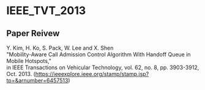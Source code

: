 # IEEE_TVT_2013 

Paper Reivew   
---
Y. Kim, H. Ko, S. Pack, W. Lee and X. Shen  
"Mobility-Aware Call Admission Control Algorithm With Handoff Queue in Mobile Hotspots,"    
in IEEE Transactions on Vehicular Technology, vol. 62, no. 8, pp. 3903-3912, Oct. 2013.
(https://ieeexplore.ieee.org/stamp/stamp.jsp?tp=&arnumber=6457513)

